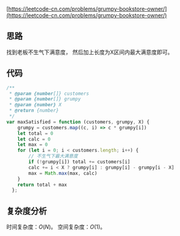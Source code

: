 [https://leetcode-cn.com/problems/grumpy-bookstore-owner/](https://leetcode-cn.com/problems/grumpy-bookstore-owner/)

## 思路
找到老板不生气下满意度， 然后加上长度为X区间内最大满意度即可。

## 代码
```js
/**
 * @param {number[]} customers
 * @param {number[]} grumpy
 * @param {number} X
 * @return {number}
 */
var maxSatisfied = function (customers, grumpy, X) {
    grumpy = customers.map((c, i) => c * grumpy[i])
    let total = 0
    let calc = 0
    let max = 0
    for (let i = 0; i < customers.length; i++) {
        // 不生气下最大满意度
        if (!grumpy[i]) total += customers[i]
        calc += i < X ? grumpy[i] : grumpy[i] - grumpy[i - X]
        max = Math.max(max, calc)
    }
    return total + max
  };
```
## 复杂度分析
时间复杂度：$O(N)$。
空间复杂度：$O(1)$。
